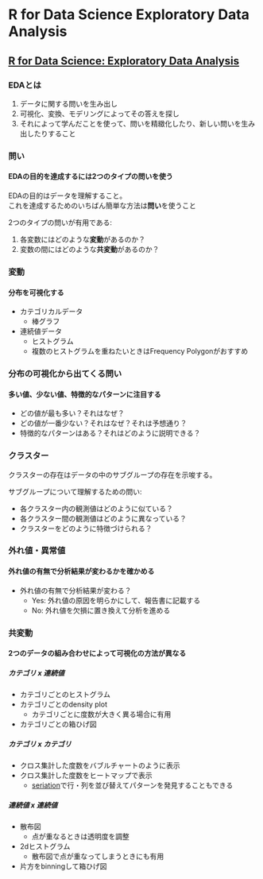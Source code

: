 R for Data Science Exploratory Data Analysis
================

## [R for Data Science: Exploratory Data Analysis](https://r4ds.had.co.nz/exploratory-data-analysis.html#exploratory-data-analysis)

### EDAとは

1.  データに関する問いを生み出し
2.  可視化、変換、モデリングによってその答えを探し
3.  それによって学んだことを使って、問いを精緻化したり、新しい問いを生み出したりすること

### 問い

#### EDAの目的を達成するには2つのタイプの問いを使う

EDAの目的はデータを理解すること。  
これを達成するためのいちばん簡単な方法は**問い**を使うこと

2つのタイプの問いが有用である:

1.  各変数にはどのような**変動**があるのか？
2.  変数の間にはどのような**共変動**があるのか？

### 変動

#### 分布を可視化する

- カテゴリカルデータ
  - 棒グラフ
- 連続値データ
  - ヒストグラム
  - 複数のヒストグラムを重ねたいときはFrequency Polygonがおすすめ

### 分布の可視化から出てくる問い

#### 多い値、少ない値、特徴的なパターンに注目する

- どの値が最も多い？それはなぜ？
- どの値が一番少ない？それはなぜ？それは予想通り？
- 特徴的なパターンはある？それはどのように説明できる？

### クラスター

クラスターの存在はデータの中のサブグループの存在を示唆する。

サブグループについて理解するための問い:

- 各クラスター内の観測値はどのように似ている？
- 各クラスター間の観測値はどのように異なっている？
- クラスターをどのように特徴づけられる？

### 外れ値・異常値

#### 外れ値の有無で分析結果が変わるかを確かめる

- 外れ値の有無で分析結果が変わる？
  - Yes: 外れ値の原因を明らかにして、報告書に記載する
  - No: 外れ値を欠損に置き換えて分析を進める

### 共変動

#### 2つのデータの組み合わせによって可視化の方法が異なる

##### カテゴリ x 連続値

- カテゴリごとのヒストグラム
- カテゴリごとのdensity plot
  - カテゴリごとに度数が大きく異る場合に有用
- カテゴリごとの箱ひげ図

##### カテゴリ x カテゴリ

- クロス集計した度数をバブルチャートのように表示
- クロス集計した度数をヒートマップで表示
  - [seriation](seriation/seriation.ipynb)で行・列を並び替えてパターンを発見することもできる

##### 連続値 x 連続値

- 散布図
  - 点が重なるときは透明度を調整
- 2dヒストグラム
  - 散布図で点が重なってしまうときにも有用
- 片方をbinningして箱ひげ図
